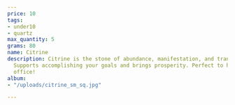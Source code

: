 ```yaml
---
price: 10
tags:
- under10
- quartz
max_quantity: 5
grams: 80
name: Citrine
description: Citrine is the stone of abundance, manifestation, and transformation!
  Supports accomplishing your goals and brings prosperity. Perfect to have in your
  office!
album:
- "/uploads/citrine_sm_sq.jpg"

---
```

